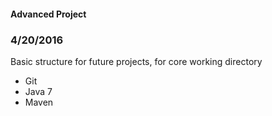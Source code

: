 #### Advanced Project

### 4/20/2016

Basic structure for future projects, for core working directory

* Git
* Java 7
* Maven



